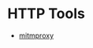 <!-- TITLE: Http Tools -->
<!-- SUBTITLE: A quick summary of Http Tools -->

# HTTP Tools

* [mitmproxy](mitmproxy)